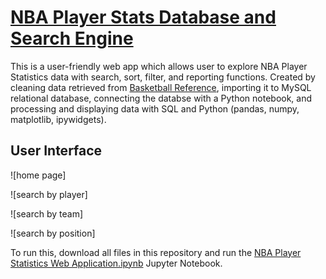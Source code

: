 # [NBA Player Stats Database and Search Engine](https://github.com/justinezth/NBA_database/blob/main/code/NBA%20Player%20Statistics%20Web%20Application.ipynb)
This is a user-friendly web app which allows user to explore NBA Player Statistics data with search, sort, filter, and reporting functions. Created by cleaning data retrieved from [Basketball Reference](https://www.basketball-reference.com/), importing it to MySQL relational database, connecting the databse with a Python notebook, and processing and displaying data with SQL and Python (pandas, numpy, matplotlib, ipywidgets).

## User Interface
![home page]

![search by player]

![search by team]

![search by position]

To run this, download all files in this repository and run the [NBA Player Statistics Web Application.ipynb](https://github.com/justinezth/NBA_database/blob/main/code/NBA%20Player%20Statistics%20Web%20Application.ipynb) Jupyter Notebook.
